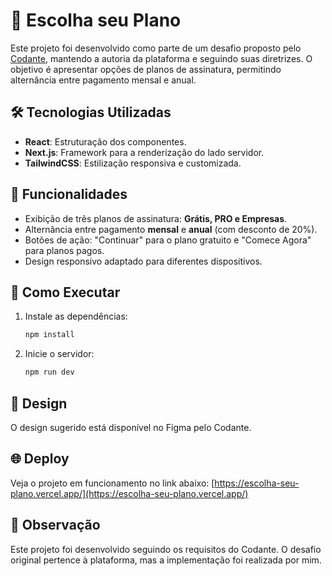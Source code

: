 # 📌 Escolha seu Plano

Este projeto foi desenvolvido como parte de um desafio proposto pelo [Codante](https://codante.io/), mantendo a autoria da plataforma e seguindo suas diretrizes. O objetivo é apresentar opções de planos de assinatura, permitindo alternância entre pagamento mensal e anual.

## 🛠 Tecnologias Utilizadas
- **React**: Estruturação dos componentes.
- **Next.js**: Framework para a renderização do lado servidor.
- **TailwindCSS**: Estilização responsiva e customizada.

## 🎯 Funcionalidades
- Exibição de três planos de assinatura: **Grátis, PRO e Empresas**.
- Alternância entre pagamento **mensal** e **anual** (com desconto de 20%).
- Botões de ação: "Continuar" para o plano gratuito e "Comece Agora" para planos pagos.
- Design responsivo adaptado para diferentes dispositivos.

## 🚀 Como Executar
1. Instale as dependências:
   ```sh
   npm install
   ```
2. Inicie o servidor:
   ```sh
   npm run dev
   ```

## 🎨 Design
O design sugerido está disponível no Figma pelo Codante.

## 🌐 Deploy
Veja o projeto em funcionamento no link abaixo:
[https://escolha-seu-plano.vercel.app/](https://escolha-seu-plano.vercel.app/)

## 📜 Observação
Este projeto foi desenvolvido seguindo os requisitos do Codante. O desafio original pertence à plataforma, mas a implementação foi realizada por mim.
